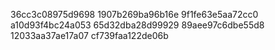 36cc3c08975d9698
1907b269ba96b16e
9f1fe63e5aa72cc0
a10d93f4bc24a053
65d32dba28d99929
89aee97c6dbe55d8
12033aa37ae17a07
cf739faa122de06b
